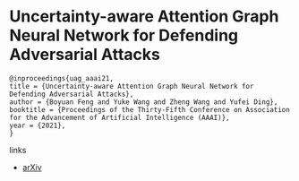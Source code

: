 # Uncertainty-aware Attention Graph Neural Network for Defending Adversarial Attacks

```
@inproceedings{uag_aaai21,
title = {Uncertainty-aware Attention Graph Neural Network for Defending Adversarial Attacks},
author = {Boyuan Feng and Yuke Wang and Zheng Wang and Yufei Ding},
booktitle = {Proceedings of the Thirty-Fifth Conference on Association for the Advancement of Artificial Intelligence (AAAI)},
year = {2021},
}
```

links
- [arXiv](https://arxiv.org/abs/2009.10235)
